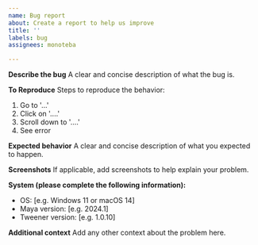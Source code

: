 ```yaml
---
name: Bug report
about: Create a report to help us improve
title: ''
labels: bug
assignees: monoteba

---
```


**Describe the bug**
A clear and concise description of what the bug is.

**To Reproduce**
Steps to reproduce the behavior:
1. Go to '...'
2. Click on '....'
3. Scroll down to '....'
4. See error

**Expected behavior**
A clear and concise description of what you expected to happen.

**Screenshots**
If applicable, add screenshots to help explain your problem.

**System (please complete the following information):**
 - OS: [e.g. Windows 11 or macOS 14]
 - Maya version: [e.g. 2024.1]
 - Tweener version: [e.g. 1.0.10]

**Additional context**
Add any other context about the problem here.
